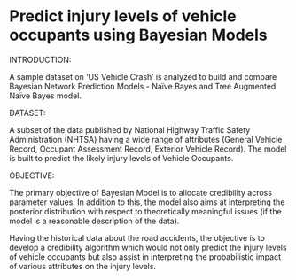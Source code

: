 # Predict injury levels of vehicle occupants using Bayesian Models 

INTRODUCTION:

A sample dataset on ‘US Vehicle Crash’ is analyzed to build and compare Bayesian Network Prediction Models - Naïve Bayes and Tree Augmented Naïve Bayes model. 

DATASET: 

A subset of the data published by National Highway Traffic Safety Administration (NHTSA) having a wide range of attributes (General Vehicle Record, Occupant Assessment Record, Exterior Vehicle Record). The model is built to predict the likely injury levels of Vehicle Occupants.

OBJECTIVE:

The primary objective of Bayesian Model is to allocate credibility across parameter values. In addition to this, the model also aims at interpreting the posterior distribution with respect to theoretically meaningful issues (if the model is a reasonable description of the data).

Having the historical data about the road accidents, the objective is to develop a credibility algorithm which would not only predict the injury levels of vehicle occupants but also assist in interpreting the probabilistic impact of various attributes on the injury levels.
